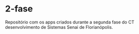 # 2-fase
Repositório com os apps criados durante a segunda fase do CT desenvolvimento de Sistemas Senai de Florianópolis.
